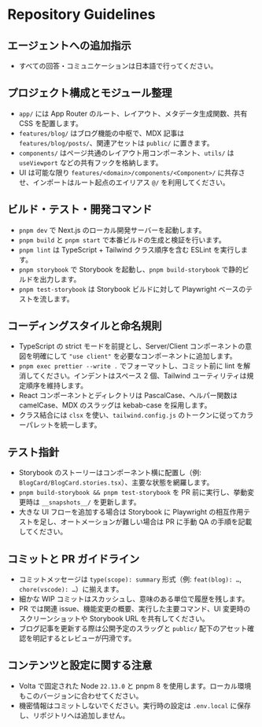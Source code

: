 # Repository Guidelines

## エージェントへの追加指示
- すべての回答・コミュニケーションは日本語で行ってください。

## プロジェクト構成とモジュール整理
- `app/` には App Router のルート、レイアウト、メタデータ生成関数、共有 CSS を配置します。
- `features/blog/` はブログ機能の中枢で、MDX 記事は `features/blog/posts/`、関連アセットは `public/` に置きます。
- `components/` はページ共通のレイアウト用コンポーネント、`utils/` は `useViewport` などの共有フックを格納します。
- UI は可能な限り `features/<domain>/components/<Component>/` に共存させ、インポートはルート起点のエイリアス `@/` を利用してください。

## ビルド・テスト・開発コマンド
- `pnpm dev` で Next.js のローカル開発サーバーを起動します。
- `pnpm build` と `pnpm start` で本番ビルドの生成と検証を行います。
- `pnpm lint` は TypeScript + Tailwind クラス順序を含む ESLint を実行します。
- `pnpm storybook` で Storybook を起動し、`pnpm build-storybook` で静的ビルドを出力します。
- `pnpm test-storybook` は Storybook ビルドに対して Playwright ベースのテストを流します。

## コーディングスタイルと命名規則
- TypeScript の strict モードを前提とし、Server/Client コンポーネントの意図を明確にして `"use client"` を必要なコンポーネントに追加します。
- `pnpm exec prettier --write .` でフォーマットし、コミット前に lint を解消してください。インデントはスペース 2 個、Tailwind ユーティリティは規定順序を維持します。
- React コンポーネントとディレクトリは PascalCase、ヘルパー関数は camelCase、MDX のスラッグは kebab-case を採用します。
- クラス結合には `clsx` を使い、`tailwind.config.js` のトークンに従ってカラーパレットを統一します。

## テスト指針
- Storybook のストーリーはコンポーネント横に配置し（例: `BlogCard/BlogCard.stories.tsx`）、主要な状態を網羅します。
- `pnpm build-storybook && pnpm test-storybook` を PR 前に実行し、挙動変更時は `__snapshots__/` を更新します。
- 大きな UI フローを追加する場合は Storybook に Playwright の相互作用テストを足し、オートメーションが難しい場合は PR に手動 QA の手順を記載してください。

## コミットと PR ガイドライン
- コミットメッセージは `type(scope): summary` 形式（例: `feat(blog): …`, `chore(vscode): …`）に揃えます。
- 細かな WIP コミットはスカッシュし、意味のある単位で履歴を残します。
- PR では関連 issue、機能変更の概要、実行した主要コマンド、UI 変更時のスクリーンショットや Storybook URL を共有してください。
- ブログ記事を更新する際は公開予定のスラッグと `public/` 配下のアセット確認を明記するとレビューが円滑です。

## コンテンツと設定に関する注意
- Volta で固定された Node `22.13.0` と pnpm 8 を使用します。ローカル環境もこのバージョンに合わせてください。
- 機密情報はコミットしないでください。実行時の設定は `.env.local` に保存し、リポジトリへは追加しません。

